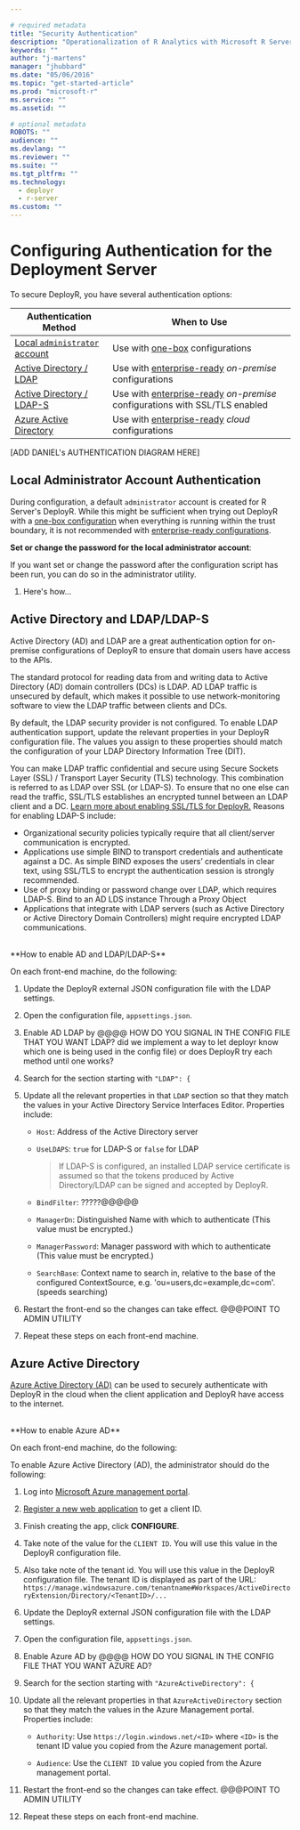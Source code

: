 ```yaml
---

# required metadata
title: "Security Authentication"
description: "Operationalization of R Analytics with Microsoft R Server"
keywords: ""
author: "j-martens"
manager: "jhubbard"
ms.date: "05/06/2016"
ms.topic: "get-started-article"
ms.prod: "microsoft-r"
ms.service: ""
ms.assetid: ""

# optional metadata
ROBOTS: ""
audience: ""
ms.devlang: ""
ms.reviewer: ""
ms.suite: ""
ms.tgt_pltfrm: ""
ms.technology: 
  - deployr
  - r-server
ms.custom: ""
---
```


# Configuring Authentication for the Deployment Server

To secure DeployR, you have several authentication options:

|Authentication Method|When to Use|
|----------------------------------|----------------------------------|
|[Local `administrator` account](#local)|Use with [one-box](configurations.md) configurations|
|[Active Directory / LDAP](#ldap)|Use with [enterprise-ready](configurations.md) _on-premise_ configurations|
|[Active Directory / LDAP-S](#ldap)|Use with [enterprise-ready](configurations.md) _on-premise_ configurations with SSL/TLS enabled|
|[Azure Active Directory](#aad)|Use with [enterprise-ready](configurations.md) _cloud_ configurations|


[ADD DANIEL's AUTHENTICATION DIAGRAM HERE]


<a name="local"></a>

## Local Administrator Account Authentication

During configuration, a default `administrator` account is created for R Server's DeployR. While this might be sufficient when trying out DeployR with a [one-box configuration](configurations.md#onebox) when everything is running within the trust boundary, it is not recommended with [enterprise-ready configurations](configurations.md#enterpriseready).

**Set or change the password for the local administrator account**:

If you want set or change the password after the configuration script has been run, you can do so in the administrator utility.

1. Here's how...



<a name="ldap"></a>

## Active Directory and LDAP/LDAP-S

Active Directory (AD) and LDAP are a great authentication option for on-premise configurations of DeployR to ensure that domain users have access to the APIs.  

The standard protocol for reading data from and writing data to Active Directory (AD) domain controllers (DCs) is LDAP. AD LDAP traffic is unsecured by default, which makes it possible to use network-monitoring software to view the LDAP traffic between clients and DCs.  

By default, the LDAP security provider is not configured. To enable LDAP authentication support, update the relevant properties in your DeployR configuration file. The values you assign to these properties should match the configuration of your LDAP Directory Information Tree (DIT).

You can make LDAP traffic confidential and secure using Secure Sockets Layer (SSL) / Transport Layer Security (TLS) technology. This combination is referred to as LDAP over SSL (or LDAP-S). To ensure that no one else can read the traffic, SSL/TLS establishes an encrypted tunnel between an LDAP client and a DC. [Learn more about enabling SSL/TLS for DeployR.](security-https.md) Reasons for enabling LDAP-S include:

+ Organizational security policies typically require that all client/server communication is encrypted.
+ Applications use simple BIND to transport credentials and authenticate against a DC. As simple BIND exposes the users’ credentials in clear text, using SSL/TLS to encrypt the authentication session is strongly recommended.
+ Use of proxy binding or password change over LDAP, which requires LDAP-S. Bind to an AD LDS instance Through a Proxy Object
+ Applications that integrate with LDAP servers (such as Active Directory or Active Directory Domain Controllers) might require encrypted LDAP communications.

<br>
**How to enable AD and LDAP/LDAP-S**

On each front-end machine, do the following:

1. Update the DeployR external JSON configuration file with the LDAP settings.

  1. Open the configuration file, `appsettings.json`.

  1. Enable AD LDAP by @@@@ HOW DO YOU SIGNAL IN THE CONFIG FILE THAT YOU WANT LDAP? did we implement a way to let deployr know which one is being used in the config file) or does DeployR try each method until one works?

  1. Search for the section starting with `"LDAP": {`

  1. Update all the relevant properties in that `LDAP` section so that they match the values in your Active Directory Service Interfaces Editor.  Properties include:
     + `Host`: Address of the Active Directory server

     + `UseLDAPS`: `true` for LDAP-S or `false` for LDAP
        > If LDAP-S is configured, an installed LDAP service certificate is assumed so that the tokens produced by Active Directory/LDAP can be signed and accepted by DeployR. 

     + `BindFilter`: ?????@@@@@

     + `ManagerDn`: Distinguished Name with which to authenticate  (This value must be encrypted.)

     + `ManagerPassword`: Manager password  with which to authenticate  (This value must be encrypted.)

     + `SearchBase`: Context name to search in, relative to the base of the configured ContextSource, e.g. 'ou=users,dc=example,dc=com'. (speeds searching)
 
1. Restart the front-end so the changes can take effect. @@@POINT TO ADMIN UTILITY

1. Repeat these steps on each front-end machine.

<a name="aad"></a>

## Azure Active Directory 

[Azure Active Directory (AD)](https://www.microsoft.com/en-us/cloud-platform/azure-active-directory) can be used to securely authenticate with DeployR in the cloud when the client application and DeployR have access to the internet.


<br>
**How to enable Azure AD**

On each front-end machine, do the following:

To enable Azure Active Directory (AD), the administrator should do the following:

1. Log into [Microsoft Azure management portal](https://azure.microsoft.com/en-us/features/azure-portal/).   

1. [Register a new web application](https://azure.microsoft.com/en-us/documentation/articles/sql-database-client-id-keys/)  to get a client ID.

1. Finish creating the app, click **CONFIGURE**.

1. Take note of the value for the  `CLIENT ID`. You will use this value in the DeployR configuration file.

1. Also take note of the tenant id. You will use this value in the DeployR configuration file. The tenant ID is displayed as part of the URL: ```https://manage.windowsazure.com/tenantname#Workspaces/ActiveDirectoryExtension/Directory/<TenantID>/...``` 

1. Update the DeployR external JSON configuration file with the LDAP settings.

  1. Open the configuration file, `appsettings.json`.

  1. Enable Azure AD by @@@@ HOW DO YOU SIGNAL IN THE CONFIG FILE THAT YOU WANT AZURE AD?

  1. Search for the section starting with `"AzureActiveDirectory": {`

  1. Update all the relevant properties in that `AzureActiveDirectory` section so that they match the values in the Azure Management portal.  Properties include:
     + `Authority`: Use `https://login.windows.net/<ID>` where `<ID>` is the tenant ID value you copied from the Azure management portal.

     + `Audience`: Use the `CLIENT ID` value you copied from the Azure management portal.
 
1. Restart the front-end so the changes can take effect. @@@POINT TO ADMIN UTILITY

1. Repeat these steps on each front-end machine.